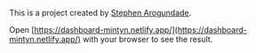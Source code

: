 This is a project created by [Stephen Arogundade](https://www.stephenseun.tech).

Open [https://dashboard-mintyn.netlify.app/](https://dashboard-mintyn.netlify.app/) with your browser to see the result.

